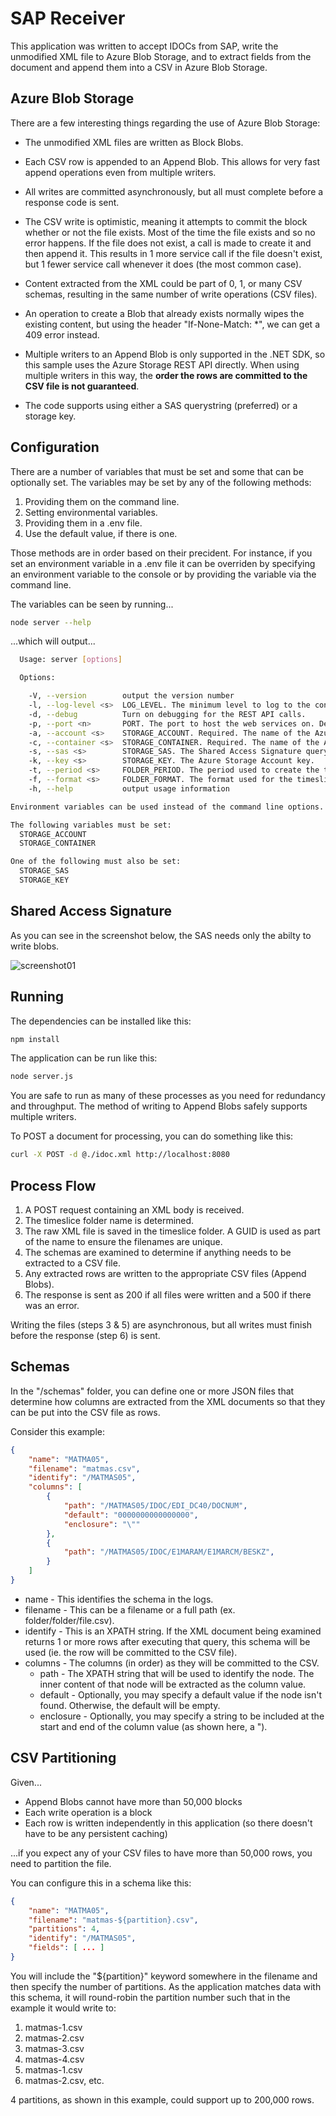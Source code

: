 # SAP Receiver

This application was written to accept IDOCs from SAP, write the unmodified XML file to Azure Blob Storage, and to extract fields from the document and append them into a CSV in Azure Blob Storage.

## Azure Blob Storage

There are a few interesting things regarding the use of Azure Blob Storage:

* The unmodified XML files are written as Block Blobs.

* Each CSV row is appended to an Append Blob. This allows for very fast append operations even from multiple writers.

* All writes are committed asynchronously, but all must complete before a response code is sent.

* The CSV write is optimistic, meaning it attempts to commit the block whether or not the file exists. Most of the time the file exists and so no error happens. If the file does not exist, a call is made to create it and then append it. This results in 1 more service call if the file doesn't exist, but 1 fewer service call whenever it does (the most common case).

* Content extracted from the XML could be part of 0, 1, or many CSV schemas, resulting in the same number of write operations (CSV files).

* An operation to create a Blob that already exists normally wipes the existing content, but using the header "If-None-Match: *", we can get a 409 error instead.

* Multiple writers to an Append Blob is only supported in the .NET SDK, so this sample uses the Azure Storage REST API directly. When using multiple writers in this way, the **order the rows are committed to the CSV file is not guaranteed**.

* The code supports using either a SAS querystring (preferred) or a storage key.

## Configuration

There are a number of variables that must be set and some that can be optionally set. The variables may be set by any of the following methods:

1. Providing them on the command line.
2. Setting environmental variables.
3. Providing them in a .env file.
4. Use the default value, if there is one.

Those methods are in order based on their precident. For instance, if you set an environment variable in a .env file it can be overriden by specifying an environment variable to the console or by providing the variable via the command line.

The variables can be seen by running...

```bash
node server --help
```

...which will output...

```bash
  Usage: server [options]

  Options:

    -V, --version        output the version number
    -l, --log-level <s>  LOG_LEVEL. The minimum level to log to the console (error, warn, info, verbose, debug, silly). Defaults to "error".
    -d, --debug          Turn on debugging for the REST API calls.
    -p, --port <n>       PORT. The port to host the web services on. Defaults to 8080.
    -a, --account <s>    STORAGE_ACCOUNT. Required. The name of the Azure Storage Account.
    -c, --container <s>  STORAGE_CONTAINER. Required. The name of the Azure Storage Account Container.
    -s, --sas <s>        STORAGE_SAS. The Shared Access Signature querystring.
    -k, --key <s>        STORAGE_KEY. The Azure Storage Account key.
    -t, --period <s>     FOLDER_PERIOD. The period used to create the timeslice folders.
    -f, --format <s>     FOLDER_FORMAT. The format used for the timeslice folders.
    -h, --help           output usage information

Environment variables can be used instead of the command line options. The variable names are shown above.

The following variables must be set:
  STORAGE_ACCOUNT
  STORAGE_CONTAINER

One of the following must also be set:
  STORAGE_SAS
  STORAGE_KEY
```

## Shared Access Signature

As you can see in the screenshot below, the SAS needs only the abilty to write blobs.

![screenshot01](/images/screenshot01.png)

## Running

The dependencies can be installed like this:

```bash
npm install
```

The application can be run like this:

```bash
node server.js
```

You are safe to run as many of these processes as you need for redundancy and throughput. The method of writing to Append Blobs safely supports multiple writers.

To POST a document for processing, you can do something like this:

```bash
curl -X POST -d @./idoc.xml http://localhost:8080
```

## Process Flow

1. A POST request containing an XML body is received.
2. The timeslice folder name is determined.
3. The raw XML file is saved in the timeslice folder. A GUID is used as part of the name to ensure the filenames are unique.
4. The schemas are examined to determine if anything needs to be extracted to a CSV file.
5. Any extracted rows are written to the appropriate CSV files (Append Blobs).
6. The response is sent as 200 if all files were written and a 500 if there was an error.

Writing the files (steps 3 & 5) are asynchronous, but all writes must finish before the response (step 6) is sent.

## Schemas

In the "/schemas" folder, you can define one or more JSON files that determine how columns are extracted from the XML documents so that they can be put into the CSV file as rows.

Consider this example:

```json
{
    "name": "MATMA05",
    "filename": "matmas.csv",
    "identify": "/MATMAS05",
    "columns": [
        {
            "path": "/MATMAS05/IDOC/EDI_DC40/DOCNUM",
            "default": "0000000000000000",
            "enclosure": "\""
        },
        {
            "path": "/MATMAS05/IDOC/E1MARAM/E1MARCM/BESKZ",
        }
    ]
}
```

* name - This identifies the schema in the logs.
* filename - This can be a filename or a full path (ex. folder/folder/file.csv).
* identify - This is an XPATH string. If the XML document being examined returns 1 or more rows after executing that query, this schema will be used (ie. the row will be committed to the CSV file).
* columns - The columns (in order) as they will be committed to the CSV.
  * path - The XPATH string that will be used to identify the node. The inner content of that node will be extracted as the column value.
  * default - Optionally, you may specify a default value if the node isn't found. Otherwise, the default will be empty.
  * enclosure - Optionally, you may specify a string to be included at the start and end of the column value (as shown here, a ").

## CSV Partitioning

Given...

* Append Blobs cannot have more than 50,000 blocks
* Each write operation is a block
* Each row is written independently in this application (so there doesn't have to be any persistent caching)

...if you expect any of your CSV files to have more than 50,000 rows, you need to partition the file.

You can configure this in a schema like this:

```json
{
    "name": "MATMA05",
    "filename": "matmas-${partition}.csv",
    "partitions": 4,
    "identify": "/MATMAS05",
    "fields": [ ... ]
}
```

You will include the "${partition}" keyword somewhere in the filename and then specify the number of partitions. As the application matches data with this schema, it will round-robin the partition number such that in the example it would write to:

1. matmas-1.csv
2. matmas-2.csv
3. matmas-3.csv
4. matmas-4.csv
5. matmas-1.csv
6. matmas-2.csv, etc.

4 partitions, as shown in this example, could support up to 200,000 rows.